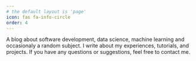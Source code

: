 ```yaml
---
# the default layout is 'page'
icon: fas fa-info-circle
order: 4
---
```


<!-- > Add Markdown syntax content to file `_tabs/about.md`{: .filepath } and it will show up on this page.
{: .prompt-tip } -->

A blog about software development, data science, machine learning and occasionaly a random subject. I write about my experiences, tutorials, and projects. If you have any questions or suggestions, feel free to contact me.